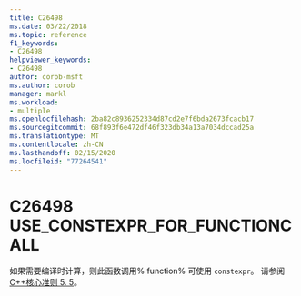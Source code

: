 ```yaml
---
title: C26498
ms.date: 03/22/2018
ms.topic: reference
f1_keywords:
- C26498
helpviewer_keywords:
- C26498
author: corob-msft
ms.author: corob
manager: markl
ms.workload:
- multiple
ms.openlocfilehash: 2ba82c8936252334d87cd2e7f6bda2673fcacb17
ms.sourcegitcommit: 68f893f6e472df46f323db34a13a7034dccad25a
ms.translationtype: MT
ms.contentlocale: zh-CN
ms.lasthandoff: 02/15/2020
ms.locfileid: "77264541"
---
```

# <a name="c26498-use_constexpr_for_functioncall"></a>C26498 USE_CONSTEXPR_FOR_FUNCTIONCALL

如果需要编译时计算，则此函数调用% function% 可使用 `constexpr`。 请参阅[ C++核心准则 5. 5](https://github.com/isocpp/CppCoreGuidelines/blob/master/CppCoreGuidelines.md#Rconst-constexpr)。
